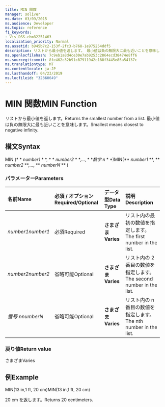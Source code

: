```yaml
---
title: MIN 関数
manager: soliver
ms.date: 03/09/2015
ms.audience: Developer
ms.topic: reference
f1_keywords:
- Vis_DSS.chm82251463
localization_priority: Normal
ms.assetid: b945b7c2-153f-2fc3-b768-1e975254ddf5
description: リストから最小値を返します。 最小値は負の無限大に最も近いことを意味します。
ms.openlocfilehash: 7c9eb1a8d4ce30e7ab9253c2864ecd38474e8ff6
ms.sourcegitcommit: 8fe462c32b91c87911942c188f3445e85a54137c
ms.translationtype: MT
ms.contentlocale: ja-JP
ms.lasthandoff: 04/23/2019
ms.locfileid: "32360649"
---
```

# <a name="min-function"></a><span data-ttu-id="c4f28-104">MIN 関数</span><span class="sxs-lookup"><span data-stu-id="c4f28-104">MIN Function</span></span>

<span data-ttu-id="c4f28-105">リストから最小値を返します。</span><span class="sxs-lookup"><span data-stu-id="c4f28-105">Returns the smallest number from a list.</span></span> <span data-ttu-id="c4f28-106">最小値は負の無限大に最も近いことを意味します。</span><span class="sxs-lookup"><span data-stu-id="c4f28-106">Smallest means closest to negative infinity.</span></span>
  
## <a name="syntax"></a><span data-ttu-id="c4f28-107">構文</span><span class="sxs-lookup"><span data-stu-id="c4f28-107">Syntax</span></span>

<span data-ttu-id="c4f28-108">MIN (\* \* *number1* \* \*, \* \* *number2* \* \*,..., \* \**数字 n* \* \*)</span><span class="sxs-lookup"><span data-stu-id="c4f28-108">MIN(\*\* *number1* \*\*, \*\* *number2* \*\*,..., \*\* *numberN* \*\* )</span></span> 
  
### <a name="parameters"></a><span data-ttu-id="c4f28-109">パラメーター</span><span class="sxs-lookup"><span data-stu-id="c4f28-109">Parameters</span></span>

|<span data-ttu-id="c4f28-110">**名前**</span><span class="sxs-lookup"><span data-stu-id="c4f28-110">**Name**</span></span>|<span data-ttu-id="c4f28-111">**必須 / オプション**</span><span class="sxs-lookup"><span data-stu-id="c4f28-111">**Required/Optional**</span></span>|<span data-ttu-id="c4f28-112">**データ型**</span><span class="sxs-lookup"><span data-stu-id="c4f28-112">**Data Type**</span></span>|<span data-ttu-id="c4f28-113">**説明**</span><span class="sxs-lookup"><span data-stu-id="c4f28-113">**Description**</span></span>|
|:-----|:-----|:-----|:-----|
| <span data-ttu-id="c4f28-114">_number1_</span><span class="sxs-lookup"><span data-stu-id="c4f28-114">_number1_</span></span> <br/> |<span data-ttu-id="c4f28-115">必須</span><span class="sxs-lookup"><span data-stu-id="c4f28-115">Required</span></span>  <br/> |<span data-ttu-id="c4f28-116">**さまざま**</span><span class="sxs-lookup"><span data-stu-id="c4f28-116">**Varies**</span></span> <br/> |<span data-ttu-id="c4f28-117">リスト内の最初の数値を指定します。</span><span class="sxs-lookup"><span data-stu-id="c4f28-117">The first number in the list.</span></span>  <br/> |
| <span data-ttu-id="c4f28-118">_number2_</span><span class="sxs-lookup"><span data-stu-id="c4f28-118">_number2_</span></span> <br/> |<span data-ttu-id="c4f28-119">省略可能</span><span class="sxs-lookup"><span data-stu-id="c4f28-119">Optional</span></span>  <br/> |<span data-ttu-id="c4f28-120">**さまざま**</span><span class="sxs-lookup"><span data-stu-id="c4f28-120">**Varies**</span></span> <br/> | <span data-ttu-id="c4f28-121">リスト内の 2 番目の数値を指定します。</span><span class="sxs-lookup"><span data-stu-id="c4f28-121">The second number in the list.</span></span>  <br/> |
| <span data-ttu-id="c4f28-122">_番号 n_</span><span class="sxs-lookup"><span data-stu-id="c4f28-122">_numberN_</span></span> <br/> |<span data-ttu-id="c4f28-123">省略可能</span><span class="sxs-lookup"><span data-stu-id="c4f28-123">Optional</span></span>  <br/> |<span data-ttu-id="c4f28-124">**さまざま**</span><span class="sxs-lookup"><span data-stu-id="c4f28-124">**Varies**</span></span> <br/> |<span data-ttu-id="c4f28-125">リスト内の n 番目の数値を指定します。</span><span class="sxs-lookup"><span data-stu-id="c4f28-125">The nth number in the list.</span></span>  <br/> |
   
### <a name="return-value"></a><span data-ttu-id="c4f28-126">戻り値</span><span class="sxs-lookup"><span data-stu-id="c4f28-126">Return value</span></span>

<span data-ttu-id="c4f28-127">さまざま</span><span class="sxs-lookup"><span data-stu-id="c4f28-127">Varies</span></span>
  
## <a name="example"></a><span data-ttu-id="c4f28-128">例</span><span class="sxs-lookup"><span data-stu-id="c4f28-128">Example</span></span>

<span data-ttu-id="c4f28-129">MIN(13 in,1 ft, 20 cm)</span><span class="sxs-lookup"><span data-stu-id="c4f28-129">MIN(13 in,1 ft, 20 cm)</span></span> 
  
<span data-ttu-id="c4f28-130">20 cm を返します。</span><span class="sxs-lookup"><span data-stu-id="c4f28-130">Returns 20 centimeters.</span></span> 
  

